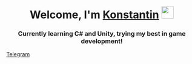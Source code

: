 ### <h1 align="center">Welcome, I'm <a href="https://www.linkedin.com/in/eidzoku/" target="_blank">Konstantin</a> <img src="https://github.com/blackcater/blackcater/raw/main/images/Hi.gif" height="32"/></h1>
<h3 align="center">Currently learning C# and Unity, trying my best in game development!</h3>

<p><a href="https://t.me/eidzoku_k" target="_blank">Telegram</a></p>
